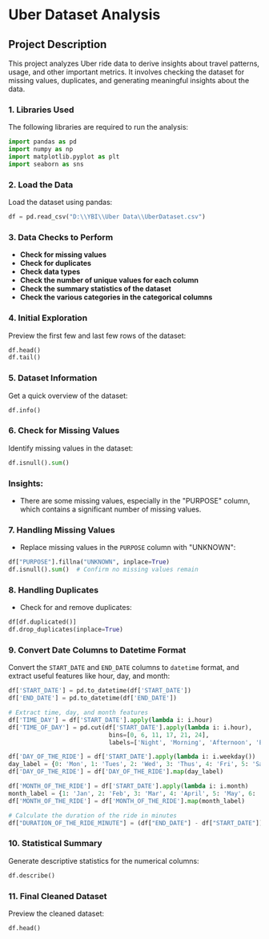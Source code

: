 # Uber Dataset Analysis

## Project Description
This project analyzes Uber ride data to derive insights about travel patterns, usage, and other important metrics. It involves checking the dataset for missing values, duplicates, and generating meaningful insights about the data.

### 1. Libraries Used
The following libraries are required to run the analysis:
```python
import pandas as pd
import numpy as np
import matplotlib.pyplot as plt
import seaborn as sns
```

### 2. Load the Data
Load the dataset using pandas:
```python
df = pd.read_csv("D:\\YBI\\Uber Data\\UberDataset.csv")
```

### 3. Data Checks to Perform
- **Check for missing values**
- **Check for duplicates**
- **Check data types**
- **Check the number of unique values for each column**
- **Check the summary statistics of the dataset**
- **Check the various categories in the categorical columns**

### 4. Initial Exploration
Preview the first few and last few rows of the dataset:
```python
df.head()
df.tail()
```

### 5. Dataset Information
Get a quick overview of the dataset:
```python
df.info()
```

### 6. Check for Missing Values
Identify missing values in the dataset:
```python
df.isnull().sum()
```

### Insights:
- There are some missing values, especially in the "PURPOSE" column, which contains a significant number of missing values.

### 7. Handling Missing Values
- Replace missing values in the `PURPOSE` column with "UNKNOWN":
```python
df["PURPOSE"].fillna("UNKNOWN", inplace=True)
df.isnull().sum()  # Confirm no missing values remain
```

### 8. Handling Duplicates
- Check for and remove duplicates:
```python
df[df.duplicated()]
df.drop_duplicates(inplace=True)
```

### 9. Convert Date Columns to Datetime Format
Convert the `START_DATE` and `END_DATE` columns to `datetime` format, and extract useful features like hour, day, and month:
```python
df['START_DATE'] = pd.to_datetime(df['START_DATE'])
df['END_DATE'] = pd.to_datetime(df['END_DATE'])

# Extract time, day, and month features
df['TIME_DAY'] = df['START_DATE'].apply(lambda i: i.hour)
df['TIME_OF_DAY'] = pd.cut(df['START_DATE'].apply(lambda i: i.hour),
                            bins=[0, 6, 11, 17, 21, 24],
                            labels=['Night', 'Morning', 'Afternoon', 'Evening', 'Night'])

df['DAY_OF_THE_RIDE'] = df['START_DATE'].apply(lambda i: i.weekday())
day_label = {0: 'Mon', 1: 'Tues', 2: 'Wed', 3: 'Thus', 4: 'Fri', 5: 'Sat', 6: 'Sun'}
df['DAY_OF_THE_RIDE'] = df['DAY_OF_THE_RIDE'].map(day_label)

df['MONTH_OF_THE_RIDE'] = df['START_DATE'].apply(lambda i: i.month)
month_label = {1: 'Jan', 2: 'Feb', 3: 'Mar', 4: 'April', 5: 'May', 6: 'June', 7: 'July', 8: 'Aug', 9: 'Sep', 10: 'Oct', 11: 'Nov', 12: 'Dec'}
df['MONTH_OF_THE_RIDE'] = df['MONTH_OF_THE_RIDE'].map(month_label)

# Calculate the duration of the ride in minutes
df["DURATION_OF_THE_RIDE_MINUTE"] = (df["END_DATE"] - df["START_DATE"]).astype('timedelta64[m]')
```

### 10. Statistical Summary
Generate descriptive statistics for the numerical columns:
```python
df.describe()
```

### 11. Final Cleaned Dataset
Preview the cleaned dataset:
```python
df.head()
```
